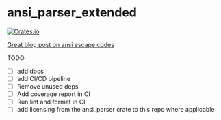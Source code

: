 # ansi_parser_extended

[![Crates.io](https://img.shields.io/crates/v/ansi_parser_extended.svg)](https://crates.io/crates/ansi_parser_extended)


[Great blog post on ansi escape codes](https://tforgione.fr/posts/ansi-escape-codes/)

TODO
- [ ] add docs
- [ ] add CI/CD pipeline
- [ ] Remove unused deps
- [ ] Add coverage report in CI
- [ ] Run lint and format in CI
- [ ] add licensing from the ansi_parser crate to this repo where applicable
